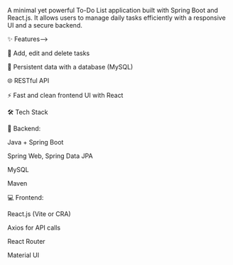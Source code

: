 A minimal yet powerful To-Do List application built with Spring Boot and React.js. It allows users to manage daily tasks efficiently with a responsive UI and a secure backend.

✨ Features-->

📝 Add, edit and delete tasks

💾 Persistent data with a database (MySQL)

🌐 RESTful API

⚡ Fast and clean frontend UI with React

🛠️ Tech Stack

🔧 Backend:

Java + Spring Boot

Spring Web, Spring Data JPA

MySQL

Maven

💻 Frontend:

React.js (Vite or CRA)

Axios for API calls

React Router

Material UI
